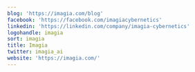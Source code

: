 ```yaml
---
blog: 'https://imagia.com/blog'
facebook: 'https://facebook.com/imagiacybernetics'
linkedin: 'https://linkedin.com/company/imagia-cybernetics'
logohandle: imagia
sort: imagia
title: Imagia
twitter: imagia_ai
website: 'https://imagia.com/'
---
```

